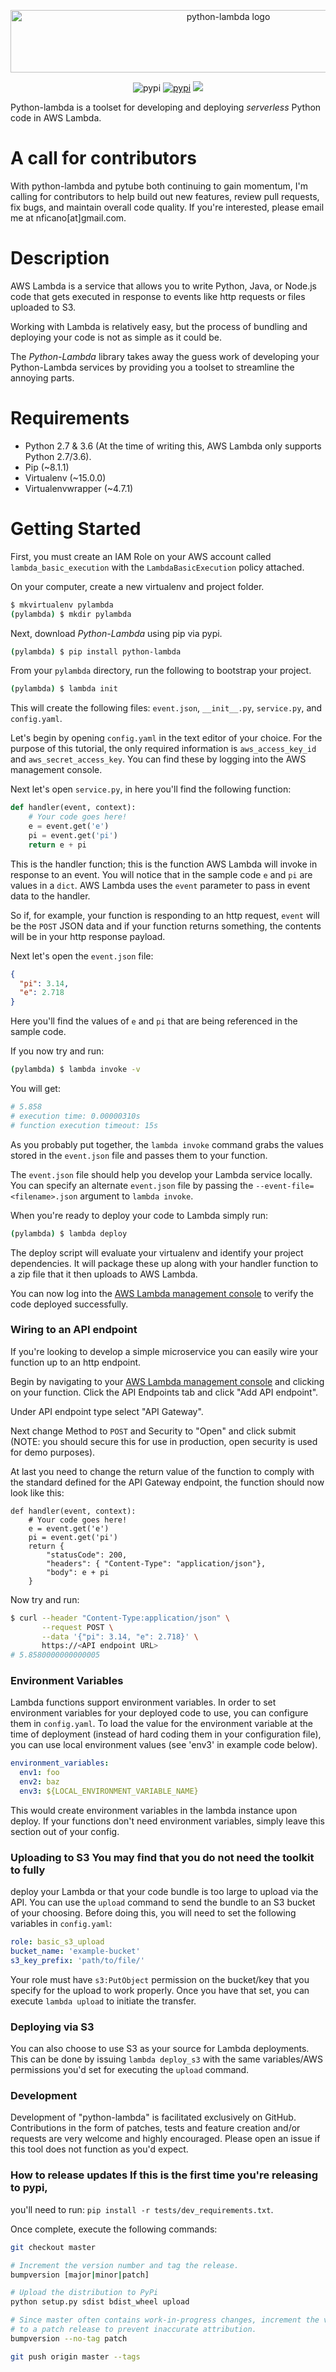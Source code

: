 <div align="center">
  <p>
  <img src="https://s3.amazonaws.com/nf-assets/python-lambda.svg" width="681" height="100" alt="python-lambda logo" />
  </p>
  <p align="center">
	  <img src="https://img.shields.io/pypi/v/python-lambda.svg" alt="pypi" />
    <a href="https://pypi.org/project/python-lambda/"><img src="https://img.shields.io/pypi/dm/python-lambda.svg" alt="pypi"></a>
	  <a href="https://pypi.python.org/pypi/python-lambda/"><img src="https://img.shields.io/pypi/pyversions/python-lambda.svg" /></a>
  </p>
</div>

Python-lambda is a toolset for developing and deploying *serverless* Python code in AWS Lambda.

# A call for contributors
With python-lambda and pytube both continuing to gain momentum, I'm calling for
contributors to help build out new features, review pull requests, fix bugs,
and maintain overall code quality. If you're interested, please email me at
nficano[at]gmail.com.

# Description

AWS Lambda is a service that allows you to write Python, Java, or Node.js code
that gets executed in response to events like http requests or files uploaded
to S3.

Working with Lambda is relatively easy, but the process of bundling and
deploying your code is not as simple as it could be.

The *Python-Lambda* library takes away the guess work of developing your
Python-Lambda services by providing you a toolset to streamline the annoying
parts.

# Requirements

* Python 2.7 & 3.6 (At the time of writing this, AWS Lambda only supports Python 2.7/3.6).
* Pip (~8.1.1)
* Virtualenv (~15.0.0)
* Virtualenvwrapper (~4.7.1)

# Getting Started

First, you must create an IAM Role on your AWS account called
``lambda_basic_execution`` with the ``LambdaBasicExecution`` policy attached.

On your computer, create a new virtualenv and project folder.

```bash
$ mkvirtualenv pylambda
(pylambda) $ mkdir pylambda
```

Next, download *Python-Lambda* using pip via pypi.

```bash
(pylambda) $ pip install python-lambda
```

From your ``pylambda`` directory, run the following to bootstrap your project.

```bash
(pylambda) $ lambda init
```

This will create the following files: ``event.json``, ``__init__.py``,
``service.py``, and ``config.yaml``.

Let's begin by opening ``config.yaml`` in the text editor of your choice. For
the purpose of this tutorial, the only required information is
``aws_access_key_id`` and ``aws_secret_access_key``. You can find these by
logging into the AWS management console.

Next let's open ``service.py``, in here you'll find the following function:

```python
def handler(event, context):
    # Your code goes here!
    e = event.get('e')
    pi = event.get('pi')
    return e + pi
```

This is the handler function; this is the function AWS Lambda will invoke in
response to an event. You will notice that in the sample code ``e`` and ``pi``
are values in a ``dict``. AWS Lambda uses the ``event`` parameter to pass in
event data to the handler.

So if, for example, your function is responding to an http request, ``event``
will be the ``POST`` JSON data and if your function returns something, the
contents will be in your http response payload.

Next let's open the ``event.json`` file:

```json
{
  "pi": 3.14,
  "e": 2.718
}
```
Here you'll find the values of ``e`` and ``pi`` that are being referenced in
the sample code.

If you now try and run:

```bash
(pylambda) $ lambda invoke -v
```

You will get:
```bash
# 5.858
# execution time: 0.00000310s
# function execution timeout: 15s
```

As you probably put together, the ``lambda invoke`` command grabs the values
stored in the ``event.json`` file and passes them to your function.

The ``event.json`` file should help you develop your Lambda service locally.
You can specify an alternate ``event.json`` file by passing the
``--event-file=<filename>.json`` argument to ``lambda invoke``.

When you're ready to deploy your code to Lambda simply run:

```bash
(pylambda) $ lambda deploy
```

The deploy script will evaluate your virtualenv and identify your project
dependencies. It will package these up along with your handler function to a
zip file that it then uploads to AWS Lambda.

You can now log into the
[AWS Lambda management console](https://console.aws.amazon.com/lambda/) to
verify the code deployed successfully.

### Wiring to an API endpoint

If you're looking to develop a simple microservice you can easily wire your
function up to an http endpoint.

Begin by navigating to your [AWS Lambda management console](https://console.aws.amazon.com/lambda/) and
clicking on your function. Click the API Endpoints tab and click "Add API endpoint".

Under API endpoint type select "API Gateway".

Next change Method to ``POST`` and Security to "Open" and click submit (NOTE:
you should secure this for use in production, open security is used for demo
purposes).

At last you need to change the return value of the function to comply with the
standard defined for the API Gateway endpoint, the function should now look
like this:

```
def handler(event, context):
    # Your code goes here!
    e = event.get('e')
    pi = event.get('pi')
    return {
        "statusCode": 200,
        "headers": { "Content-Type": "application/json"},
        "body": e + pi
    }
```

Now try and run:

```bash
$ curl --header "Content-Type:application/json" \
       --request POST \
       --data '{"pi": 3.14, "e": 2.718}' \
       https://<API endpoint URL>
# 5.8580000000000005
```

### Environment Variables
Lambda functions support environment variables. In order to set environment
variables for your deployed code to use, you can configure them in
``config.yaml``.  To load the value for the environment variable at the time of
deployment (instead of hard coding them in your configuration file), you can
use local environment values (see 'env3' in example code below).

```yaml
environment_variables:
  env1: foo
  env2: baz
  env3: ${LOCAL_ENVIRONMENT_VARIABLE_NAME}
```

This would create environment variables in the lambda instance upon deploy. If
your functions don't need environment variables, simply leave this section out
of your config.

### Uploading to S3 You may find that you do not need the toolkit to fully
deploy your Lambda or that your code bundle is too large to upload via the API.
You can use the ``upload`` command to send the bundle to an S3 bucket of your
choosing.  Before doing this, you will need to set the following variables in
``config.yaml``:

```yaml
role: basic_s3_upload
bucket_name: 'example-bucket'
s3_key_prefix: 'path/to/file/'
```
Your role must have ``s3:PutObject`` permission on the bucket/key that you
specify for the upload to work properly. Once you have that set, you can
execute ``lambda upload`` to initiate the transfer.

### Deploying via S3
You can also choose to use S3 as your source for Lambda deployments.  This can
be done by issuing ``lambda deploy_s3`` with the same variables/AWS permissions
you'd set for executing the ``upload`` command.

### Development
Development of "python-lambda" is facilitated exclusively on GitHub.
Contributions in the form of patches, tests and feature creation and/or
requests are very welcome and highly encouraged. Please open an issue if this
tool does not function as you'd expect.


### How to release updates If this is the first time you're releasing to pypi,
you'll need to run: ``pip install -r tests/dev_requirements.txt``.

Once complete, execute the following commands:

```bash
git checkout master

# Increment the version number and tag the release.
bumpversion [major|minor|patch]

# Upload the distribution to PyPi
python setup.py sdist bdist_wheel upload

# Since master often contains work-in-progress changes, increment the version
# to a patch release to prevent inaccurate attribution.
bumpversion --no-tag patch

git push origin master --tags
```
